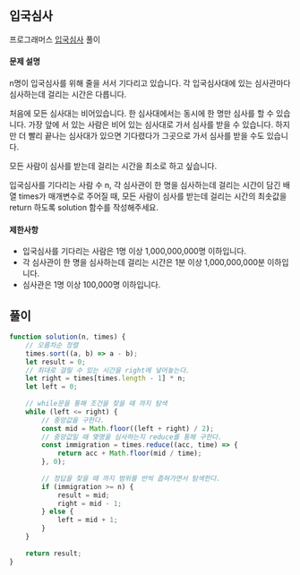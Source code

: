## 입국심사

프로그래머스 [입국심사](https://school.programmers.co.kr/learn/courses/30/lessons/43238?language=javascript) 풀이

#### 문제 설명
n명이 입국심사를 위해 줄을 서서 기다리고 있습니다. 각 입국심사대에 있는 심사관마다 심사하는데 걸리는 시간은 다릅니다.

처음에 모든 심사대는 비어있습니다. 한 심사대에서는 동시에 한 명만 심사를 할 수 있습니다. 가장 앞에 서 있는 사람은 비어 있는 심사대로 가서 심사를 받을 수 있습니다. 하지만 더 빨리 끝나는 심사대가 있으면 기다렸다가 그곳으로 가서 심사를 받을 수도 있습니다.

모든 사람이 심사를 받는데 걸리는 시간을 최소로 하고 싶습니다.

입국심사를 기다리는 사람 수 n, 각 심사관이 한 명을 심사하는데 걸리는 시간이 담긴 배열 times가 매개변수로 주어질 때, 모든 사람이 심사를 받는데 걸리는 시간의 최솟값을 return 하도록 solution 함수를 작성해주세요.

#### 제한사항
- 입국심사를 기다리는 사람은 1명 이상 1,000,000,000명 이하입니다.
- 각 심사관이 한 명을 심사하는데 걸리는 시간은 1분 이상 1,000,000,000분 이하입니다.
- 심사관은 1명 이상 100,000명 이하입니다.

## 풀이

```js
function solution(n, times) {
    // 오름차순 정렬
    times.sort((a, b) => a - b);
    let result = 0;
    // 최대로 걸릴 수 있는 시간을 right에 넣어놓는다.
    let right = times[times.length - 1] * n;
    let left = 0;
    
    // while문을 통해 조건을 찾을 때 까지 탐색
    while (left <= right) {
        // 중앙값을 구한다.
        const mid = Math.floor((left + right) / 2);
        // 중앙값일 때 몇명을 심사하는지 reduce를 통해 구한다.
        const immigration = times.reduce((acc, time) => {
            return acc + Math.floor(mid / time);
        }, 0);
        
        // 정답을 찾을 때 까지 범위를 반씩 좁혀가면서 탐색한다.
        if (immigration >= n) {
            result = mid;
            right = mid - 1;
        } else {
            left = mid + 1;
        }
    }
    
    return result;
}
```